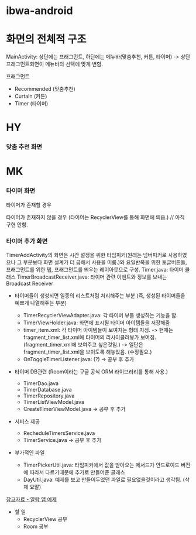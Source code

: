 # ibwa-android

# 화면의 전체적 구조
MainActivity: 상단에는 프래그먼트, 하단에는 메뉴바(맞춤추천, 커튼, 타이머) 
-> 상단 프래그먼트화면이 메뉴바의 선택에 맞게 변함.

프래그먼트
  - Recommended (맞춤추천)
  - Curtain (커튼)
  - Timer (타이머)


# HY
### 맞춤 추천 화면


# MK
### 타이머 화면
타이머가 존재할 경우

타이머가 존재하지 않을 경우
(타이머는 RecyclerView를 통해 화면에 띄움.)
// 아직 구현 안함.

### 타이머 추가 화면
TimerAddActivity의 화면은 시간 설정을 위한 타임피커(원래는 넘버피커로 사용하였으나 그 부분보다 화면 설계가 더 급해서
사용을 미룸.)와 요일반복을 위한 토글버튼들, 프래그먼트를 위한 탭, 프래그먼트를 띄우는 레이아웃으로 구성.
Timer.java: 타이머 클래스
TimerBroadcastReceiver.java: 타이머 관련 이벤트와 정보를 보내는 Broadcast Receiver

- 타이머들이 생성되면 일종의 리스트처럼 처리해주는 부분 (즉, 생성된 타이머들을 예쁘게 나열해주는 부분)
  - TimerRecyclerViewAdapter.java: 각 타이머 뷰들 생성하는 기능을 함.
  - TimerViewHolder.java: 화면에 표시될 타이머 아이템들을 저장해줌
  - timer_item.xml: 각 타이머 아이템들이 보여지는 형태 지정.
    -> 현재는 fragment_timer_list.xml에 타이머의 리사이클러뷰가 보여짐. (fragment_timer.xml에 보여주고 싶은것임.)
    -> 일단은 fragment_timer_list.xml을 보이도록 해놓았음. (수정필요.)
  - OnToggleTimerListener.java: (?)
    -> 공부 후 추가

- 타이머 DB관련 (Room이라는 구글 공식 ORM 라이브러리를 통해 사용.) 
  - TimerDao.java
  - TimerDatabase.java
  - TimerRepository.java
  - TimerListViewModel.java
  - CreateTimerViewModel.java
    -> 공부 후 추가

- 서비스 제공
  - RecheduleTimersService.java
  - TimerService.java
    -> 공부 후 추가

- 부가적인 파일
  - TimerPickerUtil.java: 타임피커에서 값을 받아오는 메서드가 안드로이드 버전에 따라서 다르기때문에 추가로 만들어준 클래스
  - DayUtil.java: 예제를 보고 만들어두었던 파일로 필요없을것이라고 생각됨. (삭제 요말)


[참고자료 - 알람 앱 예제](https://papago.naver.net/website?locale=ko&source=en&target=ko&url=https%3A%2F%2Flearntodroid.com%2Fhow-to-create-a-simple-alarm-clock-app-in-android%2F)

- 할 일
  - RecyclerView 공부
  - Room 공부
